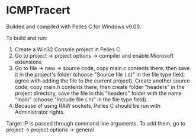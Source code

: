 # ICMPTracert

Builded and compiled with Pelles C for Windows v9.00.

To build and run:
1. Create a Win32 Console project in Pelles C
2. Go to project -> project options -> compiler and enable Microsoft extensions
3. Go to file -> new -> source code, copy main.c contents there, then save it in the project's folder (choose "Source file (.c)" in the file type field; agree with adding the file to the current project). Create another source code, copy main.h contents there, then create folder "headers" in the project directory, save the file in this "headers" folder with the name "main" (choose "Include file (.h)" in the file type field).
4. Because of using RAW sockets, Pelles C should be run with Administrator rights.

Target IP is passed through command line arguments. To add them, go to project -> project options -> general
